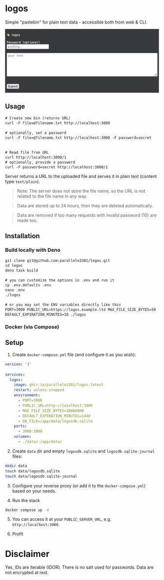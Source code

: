 # logos

Simple "pastebin" for plain text data - accessible both from web & CLI.

![](./logos.png)

## Usage

```shell
# Create new bin (returns URL)
curl -F file=@filename.txt http://localhost:3000

# optionally, set a password
curl -F file=@filename.txt http://localhost:3000 -F password=secret


# Read file from URL
curl http://localhost:3000/1
# optionally, provide a password
curl -F password=secret http://localhost:3000/1
```

Server returns a URL to the uploaded file and serves it in plain text (content type `text/plain`).

> Note: The server does not store the file name, so the URL is not related to the file name in any way.

> Data are stored up to 24 hours, then they are deleted automatically.

> Data are removed if too many requests with invalid password (10) are made too.

## Installation

### Build locally with Deno

```shell
git clone git@github.com:parallelo3301/logos.git
cd logos
deno task build

# you can customize the options in .env and run it
cp .env.defaults .env
nano .env
./logos

# or you may set the ENV variables directly like this
PORT=3000 PUBLIC_URL=https://logos.example.ltd MAX_FILE_SIZE_BYTES=50 DEFAULT_EXPIRATION_MINUTES=10 ./logos
```

### Docker (via Compose)

## Setup

1. Create `docker-compose.yml` file (and configure it as you wish):

```yaml
version: '3'

services:
  logos:
    image: ghcr.io/parallelo3301/logos:latest
    restart: unless-stopped
    environment:
      - PORT=3000
      - PUBLIC_URL=http://localhost:3000
      - MAX_FILE_SIZE_BYTES=10000000
      - DEFAULT_EXPIRATION_MINUTES=1440
      - DB_FILE=/app/data/logosdb.sqlite
    ports:
      - 3000:3000
    volumes:
      - ./data/:/app/data/
```

2. Create `data` dir and empty `logosdb.sqlite` and `logosdb.sqlite-journal` files:

```bash
mkdir data
touch data/logosdb.sqlite
touch data/logosdb.sqlite-journal
```

3. Configure your reverse proxy (or add it to the `docker-compose.yml`) based on your needs.

4. Run the stack

```bash
docker compose up -d
```

5. You can access it at your `PUBLIC_SERVER_URL`, e.g. `http://localhost:3000`.

6. Profit

# Disclaimer

Yes, IDs are iterable (IDOR). There is no salt used for passwords. Data are not encrypted at rest.
